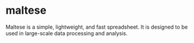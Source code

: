 # maltese

Maltese is a simple, lightweight, and fast spreadsheet. It is designed to be used in large-scale data processing and analysis.
